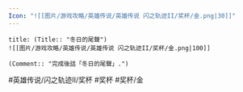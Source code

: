 ```yaml
---
Icon: "![[图片/游戏攻略/英雄传说/英雄传说 闪之轨迹II/奖杯/金.png|30]]"
---
```

```ad-ed-sen-2-gold
title: (Title:: "冬日的尾聲")
![[图片/游戏攻略/英雄传说/英雄传说 闪之轨迹II/奖杯/金.png|100]]

(Comment:: "完成後話「冬日的尾聲」.")
```

#英雄传说/闪之轨迹II/奖杯  #奖杯 #奖杯/金